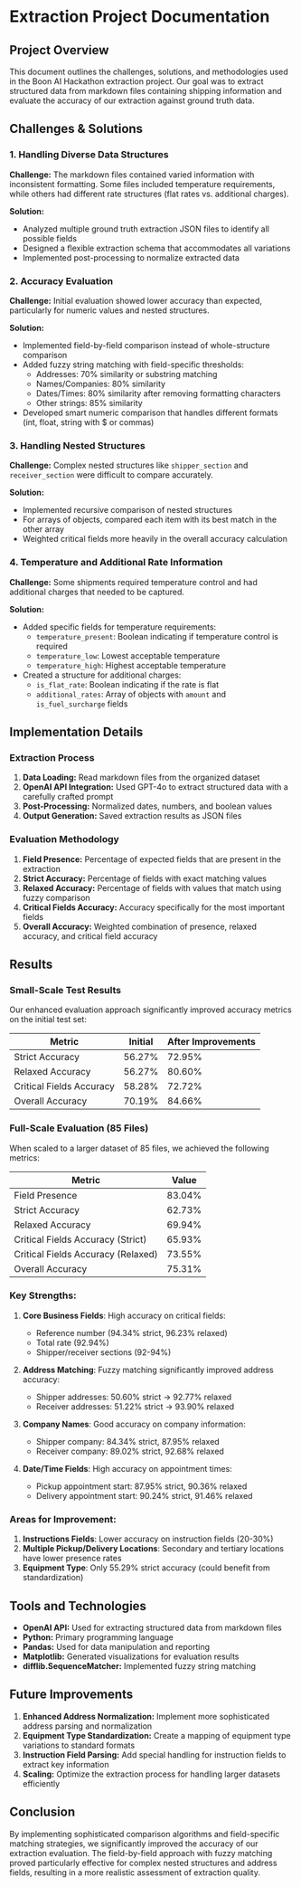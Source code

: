 # Extraction Project Documentation

## Project Overview

This document outlines the challenges, solutions, and methodologies used in the Boon AI Hackathon extraction project. Our goal was to extract structured data from markdown files containing shipping information and evaluate the accuracy of our extraction against ground truth data.

## Challenges & Solutions

### 1. Handling Diverse Data Structures

**Challenge:** The markdown files contained varied information with inconsistent formatting. Some files included temperature requirements, while others had different rate structures (flat rates vs. additional charges).

**Solution:** 
- Analyzed multiple ground truth extraction JSON files to identify all possible fields
- Designed a flexible extraction schema that accommodates all variations
- Implemented post-processing to normalize extracted data

### 2. Accuracy Evaluation

**Challenge:** Initial evaluation showed lower accuracy than expected, particularly for numeric values and nested structures.

**Solution:**
- Implemented field-by-field comparison instead of whole-structure comparison
- Added fuzzy string matching with field-specific thresholds:
  - Addresses: 70% similarity or substring matching
  - Names/Companies: 80% similarity
  - Dates/Times: 80% similarity after removing formatting characters
  - Other strings: 85% similarity
- Developed smart numeric comparison that handles different formats (int, float, string with $ or commas)

### 3. Handling Nested Structures

**Challenge:** Complex nested structures like `shipper_section` and `receiver_section` were difficult to compare accurately.

**Solution:**
- Implemented recursive comparison of nested structures
- For arrays of objects, compared each item with its best match in the other array
- Weighted critical fields more heavily in the overall accuracy calculation

### 4. Temperature and Additional Rate Information

**Challenge:** Some shipments required temperature control and had additional charges that needed to be captured.

**Solution:**
- Added specific fields for temperature requirements:
  - `temperature_present`: Boolean indicating if temperature control is required
  - `temperature_low`: Lowest acceptable temperature
  - `temperature_high`: Highest acceptable temperature
- Created a structure for additional charges:
  - `is_flat_rate`: Boolean indicating if the rate is flat
  - `additional_rates`: Array of objects with `amount` and `is_fuel_surcharge` fields

## Implementation Details

### Extraction Process

1. **Data Loading:** Read markdown files from the organized dataset
2. **OpenAI API Integration:** Used GPT-4o to extract structured data with a carefully crafted prompt
3. **Post-Processing:** Normalized dates, numbers, and boolean values
4. **Output Generation:** Saved extraction results as JSON files

### Evaluation Methodology

1. **Field Presence:** Percentage of expected fields that are present in the extraction
2. **Strict Accuracy:** Percentage of fields with exact matching values
3. **Relaxed Accuracy:** Percentage of fields with values that match using fuzzy comparison
4. **Critical Fields Accuracy:** Accuracy specifically for the most important fields
5. **Overall Accuracy:** Weighted combination of presence, relaxed accuracy, and critical field accuracy

## Results

### Small-Scale Test Results
Our enhanced evaluation approach significantly improved accuracy metrics on the initial test set:

| Metric | Initial | After Improvements |
|--------|---------|-------------------|
| Strict Accuracy | 56.27% | 72.95% |
| Relaxed Accuracy | 56.27% | 80.60% |
| Critical Fields Accuracy | 58.28% | 72.72% |
| Overall Accuracy | 70.19% | 84.66% |

### Full-Scale Evaluation (85 Files)
When scaled to a larger dataset of 85 files, we achieved the following metrics:

| Metric | Value |
|--------|-------|
| Field Presence | 83.04% |
| Strict Accuracy | 62.73% |
| Relaxed Accuracy | 69.94% |
| Critical Fields Accuracy (Strict) | 65.93% |
| Critical Fields Accuracy (Relaxed) | 73.55% |
| Overall Accuracy | 75.31% |

### Key Strengths:

1. **Core Business Fields**: High accuracy on critical fields:
   - Reference number (94.34% strict, 96.23% relaxed)
   - Total rate (92.94%)
   - Shipper/receiver sections (92-94%)

2. **Address Matching**: Fuzzy matching significantly improved address accuracy:
   - Shipper addresses: 50.60% strict → 92.77% relaxed
   - Receiver addresses: 51.22% strict → 93.90% relaxed

3. **Company Names**: Good accuracy on company information:
   - Shipper company: 84.34% strict, 87.95% relaxed
   - Receiver company: 89.02% strict, 92.68% relaxed

4. **Date/Time Fields**: High accuracy on appointment times:
   - Pickup appointment start: 87.95% strict, 90.36% relaxed
   - Delivery appointment start: 90.24% strict, 91.46% relaxed

### Areas for Improvement:

1. **Instructions Fields**: Lower accuracy on instruction fields (20-30%)
2. **Multiple Pickup/Delivery Locations**: Secondary and tertiary locations have lower presence rates
3. **Equipment Type**: Only 55.29% strict accuracy (could benefit from standardization)

## Tools and Technologies

- **OpenAI API:** Used for extracting structured data from markdown files
- **Python:** Primary programming language
- **Pandas:** Used for data manipulation and reporting
- **Matplotlib:** Generated visualizations for evaluation results
- **difflib.SequenceMatcher:** Implemented fuzzy string matching

## Future Improvements

1. **Enhanced Address Normalization:** Implement more sophisticated address parsing and normalization
2. **Equipment Type Standardization:** Create a mapping of equipment type variations to standard formats
3. **Instruction Field Parsing:** Add special handling for instruction fields to extract key information
4. **Scaling:** Optimize the extraction process for handling larger datasets efficiently

## Conclusion

By implementing sophisticated comparison algorithms and field-specific matching strategies, we significantly improved the accuracy of our extraction evaluation. The field-by-field approach with fuzzy matching proved particularly effective for complex nested structures and address fields, resulting in a more realistic assessment of extraction quality.
